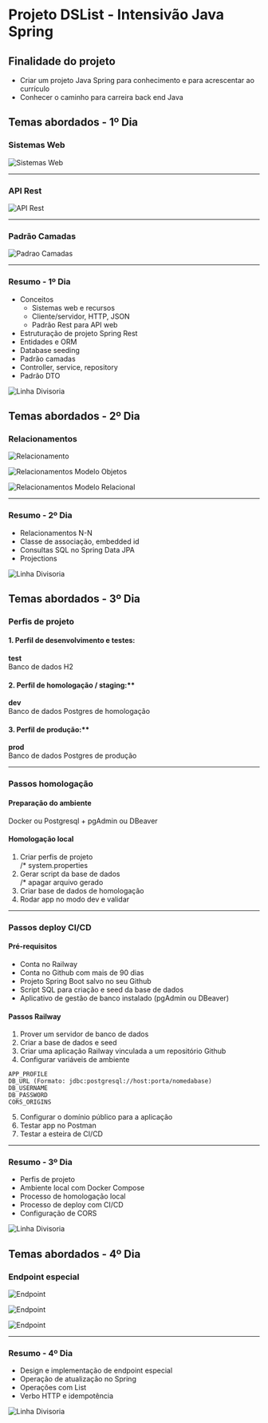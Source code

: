# Projeto DSList - Intensivão Java Spring

## Finalidade do projeto

* Criar um projeto Java Spring para conhecimento e para acrescentar ao currículo
* Conhecer o caminho para carreira back end Java

## Temas abordados - 1º Dia

### Sistemas Web

![Sistemas Web](src/main/resources/image/sistemas-web.jpg)

---

### API Rest

![API Rest](src/main/resources/image/api-rest.jpg)

---

### Padrão Camadas

![Padrao Camadas](src/main/resources/image/padrao-camadas.jpg)

---

### Resumo - 1º Dia

* Conceitos
  * Sistemas web e recursos
  * Cliente/servidor, HTTP, JSON
  * Padrão Rest para API web
* Estruturação de projeto Spring Rest
* Entidades e ORM
* Database seeding
* Padrão camadas
* Controller, service, repository
* Padrão DTO

![Linha Divisoria](src/main/resources/image/dividing-line.png)

## Temas abordados - 2º Dia

### Relacionamentos

![Relacionamento](src/main/resources/image/relacionamentos.jpg)

![Relacionamentos Modelo Objetos](src/main/resources/image/relacionamentosModeloObjetos.jpg)

![Relacionamentos Modelo Relacional](src/main/resources/image/relacionamentosModeloRelacional.jpg)

---

### Resumo - 2º Dia

* Relacionamentos N-N
* Classe de associação, embedded id
* Consultas SQL no Spring Data JPA
* Projections

![Linha Divisoria](src/main/resources/image/dividing-line.png)

## Temas abordados - 3º Dia

### Perfis de projeto

#### 1. Perfil de desenvolvimento e testes:
  **test**<br/>
  Banco de dados H2

#### 2. Perfil de homologação / staging:**
  **dev**<br/>
  Banco de dados Postgres de homologação

#### 3. Perfil de produção:**
  **prod**<br/>
  Banco de dados Postgres de produção

---
  
### Passos homologação

#### Preparação do ambiente
Docker ou Postgresql + pgAdmin ou DBeaver

#### Homologação local

1. Criar perfis de projeto<br/>
/* system.properties
2. Gerar script da base de dados<br/>
/* apagar arquivo gerado
3. Criar base de dados de homologação
4. Rodar app no modo dev e validar

---

### Passos deploy CI/CD

#### Pré-requisitos
- Conta no Railway
- Conta no Github com mais de 90 dias
- Projeto Spring Boot salvo no seu Github
- Script SQL para criação e seed da base de dados
- Aplicativo de gestão de banco instalado (pgAdmin ou DBeaver)

#### Passos Railway
1. Prover um servidor de banco de dados
2. Criar a base de dados e seed
3. Criar uma aplicação Railway vinculada a um repositório Github
4. Configurar variáveis de ambiente

```
APP_PROFILE
DB_URL (Formato: jdbc:postgresql://host:porta/nomedabase)
DB_USERNAME
DB_PASSWORD
CORS_ORIGINS
```

5. Configurar o domínio público para a aplicação
6. Testar app no Postman
7. Testar a esteira de CI/CD

---

### Resumo - 3º Dia

* Perfis de projeto
* Ambiente local com Docker Compose
* Processo de homologação local
* Processo de deploy com CI/CD
* Configuração de CORS

![Linha Divisoria](src/main/resources/image/dividing-line.png)

## Temas abordados - 4º Dia

### Endpoint especial

![Endpoint](src/main/resources/image/endPoint1.png)

![Endpoint](src/main/resources/image/endPoint2.png)

![Endpoint](src/main/resources/image/endPoint3.png)

---

### Resumo - 4º Dia

* Design e implementação de endpoint especial
* Operação de atualização no Spring
* Operações com List
* Verbo HTTP e idempotência

![Linha Divisoria](src/main/resources/image/dividing-line.png)
